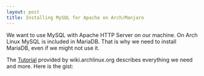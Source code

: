 ```yaml
---
layout: post
title: Installing MySQL for Apache on Arch/Manjaro
---
```


We want to use MySQL with Apache HTTP Server on our machine. 
On Arch Linux MySQL is included in MariaDB. That is why we need to install MariaDB, even if we might not use it.

The [Tutorial](https://wiki.archlinux.org/index.php/Apache_HTTP_Server#PHP) 
provided by wiki.archlinux.org describes everything we need and more. Here is the gist: